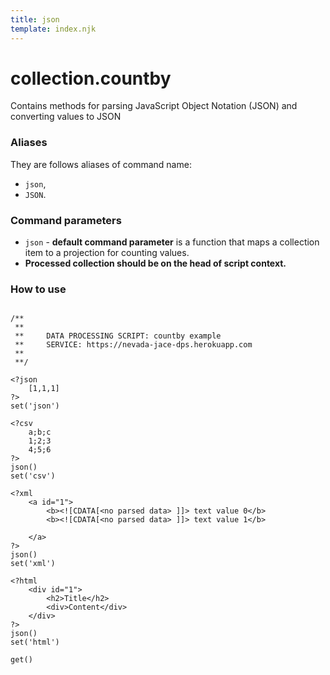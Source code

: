 ```yaml
---
title: json
template: index.njk
---
```

# collection.countby
Contains methods for parsing JavaScript Object Notation (JSON) and converting values to JSON


### Aliases
They are follows aliases of command name: 
+ ```json```,  
+ ```JSON```.


### Command parameters
    
+ ```json``` - **default command parameter** is a function that maps a collection item to a projection for counting values.
+ **Processed collection should be on the head of script context.** 


### How to use

```dps

/**
 **
 **     DATA PROCESSING SCRIPT: countby example
 **     SERVICE: https://nevada-jace-dps.herokuapp.com
 **
 **/

<?json
    [1,1,1]
?>
set('json')

<?csv
    a;b;c
    1;2;3
    4;5;6
?>
json()
set('csv')

<?xml
    <a id="1">
        <b><![CDATA[<no parsed data> ]]> text value 0</b>
        <b><![CDATA[<no parsed data> ]]> text value 1</b>
        
    </a>
?>
json()
set('xml')

<?html
    <div id="1">
        <h2>Title</h2>
        <div>Content</div>
    </div>
?>
json()
set('html')

get()

```
